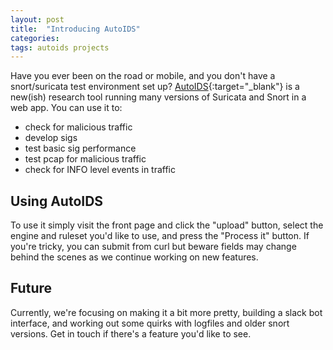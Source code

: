 ```yaml
---
layout: post
title:  "Introducing AutoIDS"
categories:
tags: autoids projects
---
```

Have you ever been on the road or mobile, and you don't have a snort/suricata test environment set up? [AutoIDS](http://autoids.net){:target="_blank"} is a new(ish) research tool running many versions of Suricata and Snort in a web app. You can use it to:

- check for malicious traffic
- develop sigs
- test basic sig performance
- test pcap for malicious traffic
- check for INFO level events in traffic
 
## Using AutoIDS
To use it simply visit the front page and click the "upload" button, select the engine and ruleset you'd like to use, and press the "Process it" button. If you're tricky, you can submit from curl but beware fields may change behind the scenes as we continue working on new features.

## Future 
Currently, we're focusing on making it a bit more pretty, building a slack bot interface, and working out some quirks with logfiles and older snort versions. Get in touch if there's a feature you'd like to see.
